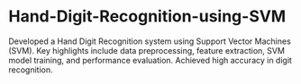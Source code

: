 # Hand-Digit-Recognition-using-SVM
Developed a Hand Digit Recognition system using Support Vector Machines (SVM). Key highlights include data preprocessing, feature extraction, SVM model training, and performance evaluation. Achieved high accuracy in digit recognition.
